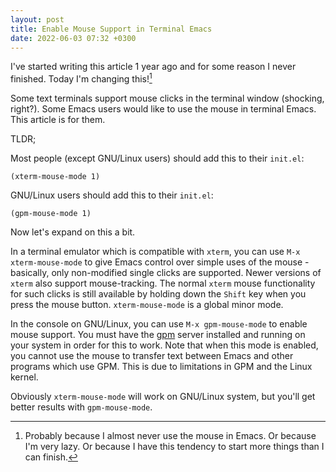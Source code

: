 ```yaml
---
layout: post
title: Enable Mouse Support in Terminal Emacs
date: 2022-06-03 07:32 +0300
---
```


I've started writing this article 1 year ago and for some reason I never finished. Today I'm changing this![^1]

Some text terminals support mouse clicks in the terminal window (shocking, right?). Some Emacs users would like to use the mouse in terminal Emacs. This article is for them.

TLDR;

Most people (except GNU/Linux users) should add this to their `init.el`:

``` emacs-lisp
(xterm-mouse-mode 1)
```

GNU/Linux users should add this to their `init.el`:

``` emacs-lisp
(gpm-mouse-mode 1)
```

Now let's expand on this a bit.

In a terminal emulator which is compatible with `xterm`, you can use `M-x xterm-mouse-mode` to give Emacs control over simple uses of the mouse - basically, only non-modified single clicks are supported. Newer versions of `xterm` also support mouse-tracking. The normal `xterm` mouse functionality for such clicks is still available by holding down the `Shift` key when you press the mouse button. `xterm-mouse-mode` is a global minor mode.

In the console on GNU/Linux, you can use `M-x gpm-mouse-mode` to enable mouse support. You must have the [gpm](https://wiki.archlinux.org/title/General_purpose_mouse) server installed and running on your system in order for this to work. Note that when this mode is enabled, you cannot use the mouse to transfer text between Emacs and other programs which use GPM. This is due to limitations in GPM and the Linux kernel.

Obviously `xterm-mouse-mode` will work on GNU/Linux system, but you'll get better results with `gpm-mouse-mode`.

[^1]: Probably because I almost never use the mouse in Emacs. Or because I'm very lazy. Or because I have this tendency to start more things than I can finish.
